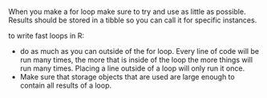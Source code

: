When you make a for loop make sure to try and use as little as possible. Results should be stored in a tibble so you can call it for specific instances.

to write fast loops in R: 
- do as much as you can outside of the for loop. Every line of code will be run many times, the more that is inside of the loop the more things will run many times. Placing a line outside of a loop will only run it once. 
- Make sure that storage objects that are used are large enough to contain all results of a loop. 
